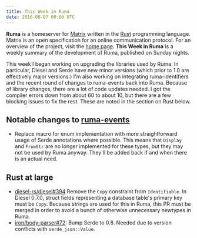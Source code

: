 ```yaml
---
title: This Week in Ruma
date: 2016-08-07 00:00 UTC
---
```


**Ruma** is a homeserver for [Matrix](https://matrix.org) written in the [Rust](https://www.rust-lang.org/) programming language.
Matrix is an open specification for an online communication protocol.
For an overview of the project, visit the [home page](/).
**This Week in Ruma** is a weekly summary of the development of Ruma, published on Sunday nights.

This week I began working on upgrading the libraries used by Ruma.
In particular, Diesel and Serde have new minor versions (which prior to 1.0 are effectively major versions.)
I'm also working on integrating ruma-identifiers and the recent round of changes to ruma-events back into Ruma.
Because of library changes, there are a lot of code updates needed.
I got the compiler errors down from about 60 to about 10, but there are a few blocking issues to fix the rest.
These are noted in the section on Rust below.

## Notable changes to [ruma-events](https://github.com/ruma/ruma-events)

* Replace macro for enum implementation with more straightforward usage of Serde annotations where possible.
  This means that `Display` and `FromStr` are no longer implemented for these types, but they may not be used by Ruma anyway.
  They'll be added back if and when there is an actual need.

## Rust at large

* [diesel-rs/diesel#394](https://github.com/diesel-rs/diesel/pull/394) Remove the `Copy` constraint from `Identifiable`.
  In Diesel 0.7.0, struct fields representing a database table's primary key must be `Copy`.
  Because strings are used for this in Ruma, this PR must be merged in order to avoid a bunch of otherwise unnecessary newtypes in Ruma.
* [iron/body-parser#72](https://github.com/iron/body-parser/pull/72): Bump Serde to 0.8.
  Needed due to version conflicts with `serde_json::Value`.
